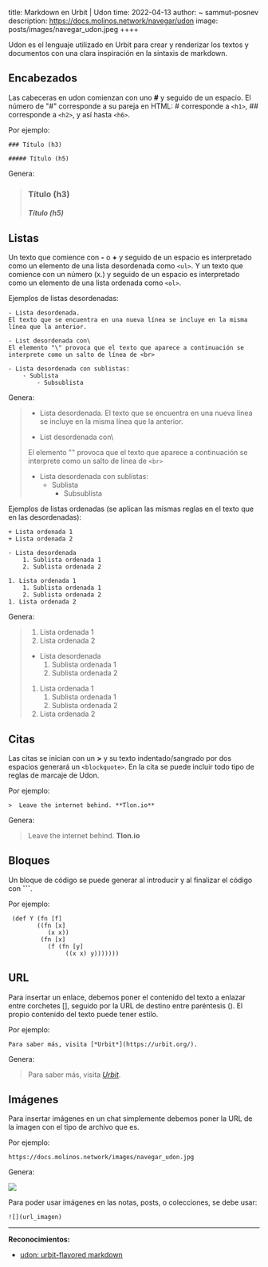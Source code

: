 title: Markdown en Urbit | Udon
time: 2022-04-13
author: ~ sammut-posnev
description: https://docs.molinos.network/navegar/udon
image: posts/images/navegar_udon.jpeg
++++

Udon es el lenguaje utilizado en Urbit para crear y renderizar los textos y documentos con una clara inspiración en la sintaxis de markdown.

## Encabezados

Las cabeceras en udon comienzan con uno **#** y seguido de un espacio. El número de "#" corresponde a su pareja en HTML: # corresponde a `<h1>`, ## corresponde a `<h2>`, y así hasta `<h6>`.

Por ejemplo:
```
### Título (h3)

##### Título (h5)
```
Genera:

> ### Título (h3)
> ##### Título (h5)

## Listas

Un texto que comience con **-** o **+** y seguido de un espacio es interpretado como un elemento de una lista desordenada como `<ul>`. Y un texto que comience con un número (x.) y seguido de un espacio es interpretado como un elemento de una lista ordenada como `<ol>`.

Ejemplos de listas desordenadas:
```
- Lista desordenada.
El texto que se encuentra en una nueva línea se incluye en la misma línea que la anterior.

- List desordenada con\
El elemento "\" provoca que el texto que aparece a continuación se interprete como un salto de línea de <br>

- Lista desordenada con sublistas:
    - Sublista
        - Subsublista
```
Genera:

> - Lista desordenada.
> El texto que se encuentra en una nueva línea se incluye en la misma línea que la anterior.
>
> - List desordenada con\
> 
> El elemento "\" provoca que el texto que aparece a continuación se interprete como un salto de línea de `<br>`
> 
> - Lista desordenada con sublistas:
>    - Sublista
>        - Subsublista

Ejemplos de listas ordenadas (se aplican las mismas reglas en el texto que en las desordenadas):
```
+ Lista ordenada 1
+ Lista ordenada 2

- Lista desordenada
    1. Sublista ordenada 1
    2. Sublista ordenada 2

1. Lista ordenada 1
    1. Sublista ordenada 1
    2. Sublista ordenada 2
1. Lista ordenada 2
```
Genera:

> 1. Lista ordenada 1
> 2. Lista ordenada 2
>
> - Lista desordenada
>    1. Sublista ordenada 1
>    2. Sublista ordenada 2
>
> 1. Lista ordenada 1
>    1. Sublista ordenada 1
>    2. Sublista ordenada 2
> 2. Lista ordenada 2

## Citas

Las citas se inician con un **>** y su texto indentado/sangrado por dos espacios generará un `<blockquote>`. En la cita se puede incluir todo tipo de reglas de marcaje de Udon.

Por ejemplo:
```
>  Leave the internet behind. **Tlon.io**
```
Genera:
> Leave the internet behind. **Tlon.io**

## Bloques

Un bloque de código se puede generar al introducir y al finalizar el código con **```**.

Por ejemplo:

```
 (def Y (fn [f]
        ((fn [x]
           (x x))
         (fn [x]
           (f (fn [y]
                ((x x) y)))))))
```

## URL

Para insertar un enlace, debemos poner el contenido del texto a enlazar entre corchetes [], seguido por la URL de destino entre paréntesis (). El propio contenido del texto puede tener estilo.

Por ejemplo:
```
Para saber más, visita [*Urbit*](https://urbit.org/).
``` 
Genera:
> Para saber más, visita [*Urbit*](https://urbit.org/).


## Imágenes

Para insertar imágenes en un chat simplemente debemos poner la URL de la imagen con el tipo de archivo que es. 

Por ejemplo:
```
https://docs.molinos.network/images/navegar_udon.jpg
```
Genera:

![](/images/navegar_udon.jpg)

Para poder usar imágenes en las notas, posts, o colecciones, se debe usar:

```
![](url_imagen)
```

----

**Reconocimientos:**

- [udon: urbit-flavored markdown](https://bud.jaccarmac.com/unmark/doc/)